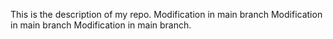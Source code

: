 This is the description of my repo.
Modification in main branch
Modification in main branch
Modification in main branch.
